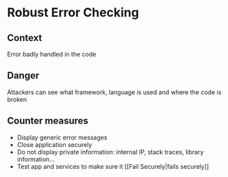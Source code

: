# Robust Error Checking
## Context
Error badly handled in the code
## Danger
Attackers can see what framework, language is used and where the code is broken
## Counter measures
- Display generic error messages
- Close application securely
- Do not display private information: internal IP, stack traces, library information...
- Test app and services to make sure it [[Fail Securely|fails securely]]